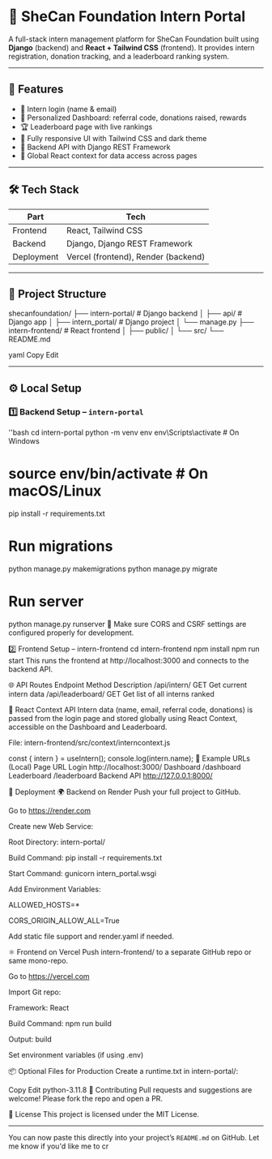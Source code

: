 # 🌟 SheCan Foundation Intern Portal

A full-stack intern management platform for SheCan Foundation built using **Django** (backend) and **React + Tailwind CSS** (frontend). It provides intern registration, donation tracking, and a leaderboard ranking system.

---

## 🚀 Features

- 📝 Intern login (name & email)
- 💼 Personalized Dashboard: referral code, donations raised, rewards
- 🏆 Leaderboard page with live rankings
- 🎨 Fully responsive UI with Tailwind CSS and dark theme
- 🔗 Backend API with Django REST Framework
- 🧠 Global React context for data access across pages

---

## 🛠️ Tech Stack

| Part       | Tech                   |
|------------|------------------------|
| Frontend   | React, Tailwind CSS    |
| Backend    | Django, Django REST Framework |
| Deployment | Vercel (frontend), Render (backend) |

---

## 📁 Project Structure

shecanfoundation/
├── intern-portal/ # Django backend
│ ├── api/ # Django app
│ ├── intern_portal/ # Django project
│ └── manage.py
├── intern-frontend/ # React frontend
│ ├── public/
│ └── src/
└── README.md

yaml
Copy
Edit

---

## ⚙️ Local Setup

### 1️⃣ Backend Setup – `intern-portal`

''bash
cd intern-portal
python -m venv env
env\Scripts\activate      # On Windows
# source env/bin/activate  # On macOS/Linux

pip install -r requirements.txt

# Run migrations
python manage.py makemigrations
python manage.py migrate

# Run server
python manage.py runserver
📌 Make sure CORS and CSRF settings are configured properly for development.

2️⃣ Frontend Setup – intern-frontend
cd intern-frontend
npm install
npm run start
This runs the frontend at http://localhost:3000 and connects to the backend API.

🌐 API Routes
Endpoint	Method	Description
/api/intern/	GET	Get current intern data
/api/leaderboard/	GET	Get list of all interns ranked

🧠 React Context API
Intern data (name, email, referral code, donations) is passed from the login page and stored globally using React Context, accessible on the Dashboard and Leaderboard.

File: intern-frontend/src/context/interncontext.js

const { intern } = useIntern();
console.log(intern.name);
🧪 Example URLs (Local)
Page	URL
Login	http://localhost:3000/
Dashboard	/dashboard
Leaderboard	/leaderboard
Backend API	http://127.0.0.1:8000/

🧾 Deployment
🌍 Backend on Render
Push your full project to GitHub.

Go to https://render.com

Create new Web Service:

Root Directory: intern-portal/

Build Command: pip install -r requirements.txt

Start Command: gunicorn intern_portal.wsgi

Add Environment Variables:

ALLOWED_HOSTS=*

CORS_ORIGIN_ALLOW_ALL=True

Add static file support and render.yaml if needed.

⚛️ Frontend on Vercel
Push intern-frontend/ to a separate GitHub repo or same mono-repo.

Go to https://vercel.com

Import Git repo:

Framework: React

Build Command: npm run build

Output: build

Set environment variables (if using .env)

📦 Optional Files for Production
Create a runtime.txt in intern-portal/:

Copy
Edit
python-3.11.8
👥 Contributing
Pull requests and suggestions are welcome! Please fork the repo and open a PR.

📄 License
This project is licensed under the MIT License.



---

You can now paste this directly into your project’s `README.md` on GitHub. Let me know if you'd like me to cr

